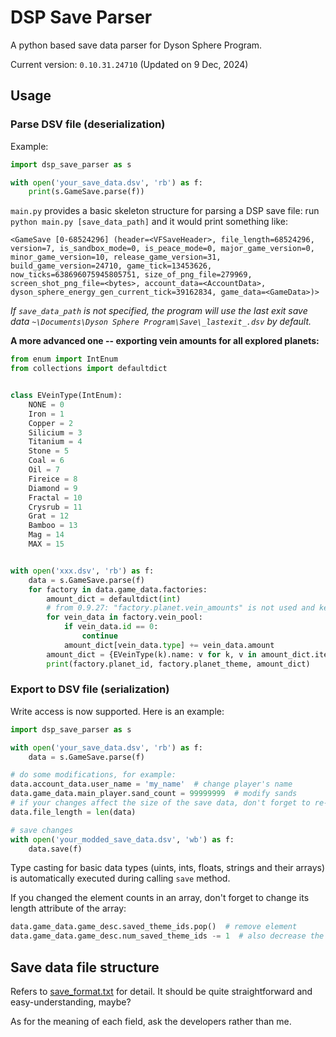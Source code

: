 # DSP Save Parser

A python based save data parser for Dyson Sphere Program.

Current version: `0.10.31.24710` (Updated on 9 Dec, 2024)

## Usage

### Parse DSV file (deserialization)

Example:

```python
import dsp_save_parser as s

with open('your_save_data.dsv', 'rb') as f:
    print(s.GameSave.parse(f))
```

`main.py` provides a basic skeleton structure for parsing a DSP save file: run `python main.py [save_data_path]` and it would print something like:

```text
<GameSave [0-68524296] (header=<VFSaveHeader>, file_length=68524296, version=7, is_sandbox_mode=0, is_peace_mode=0, major_game_version=0, minor_game_version=10, release_game_version=31, build_game_version=24710, game_tick=13453626, now_ticks=638696075945805751, size_of_png_file=279969, screen_shot_png_file=<bytes>, account_data=<AccountData>, dyson_sphere_energy_gen_current_tick=39162834, game_data=<GameData>)>
```

*If `save_data_path` is not specified, the program will use the last exit save data `~\Documents\Dyson Sphere Program\Save\_lastexit_.dsv` by default.*

**A more advanced one -- exporting vein amounts for all explored planets:**

```python
from enum import IntEnum
from collections import defaultdict


class EVeinType(IntEnum):
    NONE = 0
    Iron = 1
    Copper = 2
    Silicium = 3
    Titanium = 4
    Stone = 5
    Coal = 6
    Oil = 7
    Fireice = 8
    Diamond = 9
    Fractal = 10
    Crysrub = 11
    Grat = 12
    Bamboo = 13
    Mag = 14
    MAX = 15


with open('xxx.dsv', 'rb') as f:
    data = s.GameSave.parse(f)
    for factory in data.game_data.factories:
        amount_dict = defaultdict(int)
        # from 0.9.27: "factory.planet.vein_amounts" is not used and keeps zero
        for vein_data in factory.vein_pool:
            if vein_data.id == 0:
                continue
            amount_dict[vein_data.type] += vein_data.amount
        amount_dict = {EVeinType(k).name: v for k, v in amount_dict.items()}
        print(factory.planet_id, factory.planet_theme, amount_dict)
```

### Export to DSV file (serialization)

Write access is now supported. Here is an example:

```python
import dsp_save_parser as s

with open('your_save_data.dsv', 'rb') as f:
    data = s.GameSave.parse(f)

# do some modifications, for example:
data.account_data.user_name = 'my_name'  # change player's name
data.game_data.main_player.sand_count = 99999999  # modify sands
# if your changes affect the size of the save data, don't forget to re-calculate the whole file length
data.file_length = len(data)

# save changes
with open('your_modded_save_data.dsv', 'wb') as f:
    data.save(f)
```

Type casting for basic data types (uints, ints, floats, strings and their arrays) is automatically executed during calling `save` method.

If you changed the element counts in an array, don't forget to change its length attribute of the array:
```python
data.game_data.game_desc.saved_theme_ids.pop()  # remove element
data.game_data.game_desc.num_saved_theme_ids -= 1  # also decrease the array length manually
```

## Save data file structure

Refers to [save_format.txt](dsp_save_parser/save_format.txt) for detail. It should be quite straightforward and easy-understanding, maybe?

As for the meaning of each field, ask the developers rather than me.
